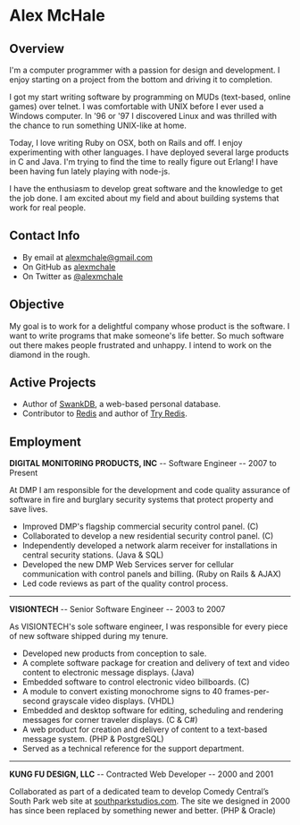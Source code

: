 Alex McHale
===========

Overview
--------

I'm a computer programmer with a passion for design and development. I enjoy
starting on a project from the bottom and driving it to completion.

I got my start writing software by programming on MUDs (text-based, online
games) over telnet. I was comfortable with UNIX before I ever used a
Windows computer. In '96 or '97 I discovered Linux and was thrilled with the
chance to run something UNIX-like at home.

Today, I love writing Ruby on OSX, both on Rails and off. I enjoy experimenting
with other languages. I have deployed several large products in C and Java. I'm
trying to find the time to really figure out Erlang! I have been having fun
lately playing with node-js.

I have the enthusiasm to develop great software and the knowledge to get the
job done. I am excited about my field and about building systems that work for
real people.

Contact Info
------------

* By email at [alexmchale@gmail.com](mailto:alexmchale@gmail.com)
* On GitHub as [alexmchale](http://github.com/alexmchale)
* On Twitter as [@alexmchale](http://twitter.com/alexmchale)

Objective
---------

My goal is to work for a delightful company whose product is the software. I
want to write programs that make someone's life better. So much software out
there makes people frustrated and unhappy. I intend to work on the diamond in
the rough.

Active Projects
---------------

* Author of [SwankDB](https://swankdb.com), a web-based personal database.
* Contributor to [Redis](http://code.google.com/p/redis/) and author of
  [Try Redis](http://try.redis-db.com).

Employment
----------

**DIGITAL MONITORING PRODUCTS, INC** -- Software Engineer -- 2007 to Present

At DMP I am responsible for the development and code quality assurance of
software in fire and burglary security systems that protect property and save
lives.

* Improved DMP's flagship commercial security control panel. (C)
* Collaborated to develop a new residential security control panel. (C)
* Independently developed a network alarm receiver for installations in
  central security stations. (Java & SQL)
* Developed the new DMP Web Services server for cellular communication
  with control panels and billing. (Ruby on Rails & AJAX)
* Led code reviews as part of the quality control process.

---

**VISIONTECH** -- Senior Software Engineer -- 2003 to 2007

As VISIONTECH's sole software engineer, I was responsible for every piece of
new software shipped during my tenure.

* Developed new products from conception to sale.
* A complete software package for creation and delivery of text and video
  content to electronic message displays. (Java)
* Embedded software to control electronic video billboards. (C)
* A module to convert existing monochrome signs to 40 frames-per-second
  grayscale video displays. (VHDL)
* Embedded and desktop software for editing, scheduling and rendering
  messages for corner traveler displays. (C & C#)
* A web product for creation and delivery of content to a text-based
  message system. (PHP & PostgreSQL)
* Served as a technical reference for the support department.

---

**KUNG FU DESIGN, LLC** -- Contracted Web Developer -- 2000 and 2001

Collaborated as part of a dedicated team to develop Comedy Central’s South Park
web site at [southparkstudios.com](http://southparkstudios.com). The site we
designed in 2000 has since been replaced by something newer and better. (PHP &
Oracle)
